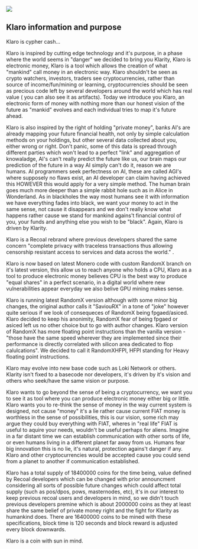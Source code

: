 ![](https://github.com/klaroooo/klaro.ooo/blob/master/klaro1.jpg)


## Klaro information and purpose

Klaro is cypher cash...


Klaro is inspired by cutting edge technology and it's purpose, in a phase where the world seems in "danger" we decided to bring you Klarity, Klaro is electronic money, Klaro is a tool which allows the creation of what "mankind" call money in an electronic way. Klaro shouldn't be seen as crypto watchers, investors, traders see cryptocurrencies, rather than source of income/fun/mining or learning, cryptocurrencies should be seen as precious code left by several developers around the world which has real value ( you can also see it as artifacts). Today we introduce you Klaro, an electronic form of money with nothing more than our honest vision of the future as "mankid" evolves and each individual tries to map it's future ahead. 

Klaro is also inspired by the right of holding "private money", banks AI's are already mapping your future financial health, not only by simple calculation methods on your holdings, but other several data collected about you, either wrong or right. Don't panic, some of this data is spread through different parties which won't lead to a perfect "link" and  aggregation of knowaladge, AI's can't really predict the future like us, our brain maps our prediction of the future in a way AI simply can't do it, reason we are humans. AI programmers seek perfectness on AI, these are called AGI's where supposely no flaws exist, an AI developer can claim having achieved this HOWEVER this would apply for a very simple method. The human brain goes much more deeper than a simple rabbit hole such as in Alice in Wonderland. As in blackholes the way most humans see it with information we have everything fades into black, we want your money to act in the same sense, not cause it disappears and we don't really know what happens rather cause we stand for mankind agains't financial control of you, your funds and anything else you wish to be "black". Again, Klaro is driven by Klarity.

Klaro is a Recoal rebrand where previous developers shared the same concern "complete privacy with
traceless transactions thus allowing censorship resistant access to services and data across the world." .

Klaro is now based on latest Monero code with custom RandomX branch on it's latest version, this allow us to reach anyone who holds a CPU, Klaro as a tool to produce electronic money believes CPU is the best way to produce "equal shares" in a perfect scenario, in a digital world where new vulnerabilities appear everyday we also belive GPU mining makes sense.

Klaro is running latest RandomX version although with some minor big changes, the original author calls it "SaviouRX" in a tone of "joke" however quite serious if we look of consequeces of RandomX being fpgaed/asiced. Klaro decided to keep his anonimity, RandomX fear of being fpgaed or asiced left us no other choice but to go with author changes. Klaro version of RandomX has more floating point instructions than the vanilla version - "those have the same speed wherever they are implemented since their performance is directly correlated with silicon area dedicated to flop calulcations". We decided to call it RandomXHFPI, HFPI standing for Heavy floating point instructions.

Klaro may evolve into new base code such as Loki Network or others. Klarity isn't fixed to a basecode nor developers, it's driven by it's vision and others who seek/have the same vision or purpose.

Klaro wants to go beyond the sense of being a cryptocurrency, we want you to see it as tool where you can produce electronic money either big or little. Klaro wants you to re-think the sense of money in the way current system is designed, not cause "money" it's a lie rather cause current FIAT money is worthless in the sense of possibilities, this is our vision, some rich may argue they could buy everything with FIAT, wheres in "real life" FIAT is useful to aquire your needs, wouldn't be useful perhaps for aliens. Imagine in a far distant time we can establish communication with other sorts of life, or even humans living in a different planet far away from us. Humans fear big innovation this is no lie, it's natural, protection agains't danger if any. Klaro and other cryptocurrencies would be accepted cause you could send from a planet to another if communication established.

Klaro has a total supply of 18400000 coins for the time being, value defined by Recoal developers which can be changed with prior announcment considering all sorts of possible future changes which could affect total supply (such as pos/dpos, pows, masternodes, etc), it's in our interest to keep previous recoal users and developers in mind, so we didn't touch previous developers premine which is about 2000000 coins as they at least share the same belief of private money right and the fight for Klarity as humankind does. There are 16400000 coins to be mined with these specifications, block time is 120 seconds and block reward is adjusted every block downwards.



Klaro is a coin with sun in mind. 


